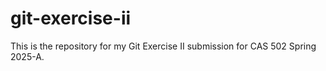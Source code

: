 # git-exercise-ii
This is the repository for my Git Exercise II submission for CAS 502 Spring 2025-A.
